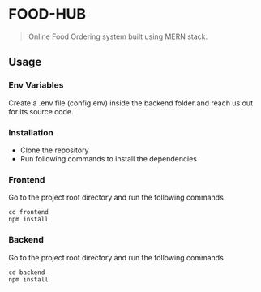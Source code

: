 # FOOD-HUB

> Online Food Ordering system built using MERN stack.

## Usage

### Env Variables

Create a .env file (config.env) inside the backend folder and reach us out for its source code.

### Installation

- Clone the repository
- Run following commands to install the dependencies

### Frontend
Go to the project root directory and run the following commands

```
cd frontend
npm install
```


### Backend
Go to the project root directory and run the following commands

```
cd backend
npm install
```
